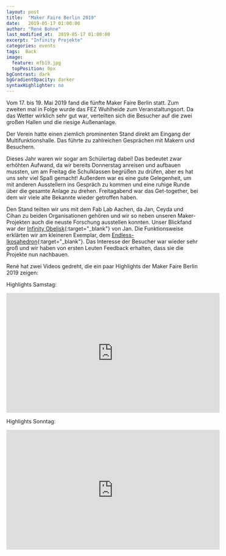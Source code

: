 ```yaml
---
layout: post
title:  "Maker Faire Berlin 2019"
date:   2019-05-17 01:00:00
author: "René Bohne"
last_modified_at:  2019-05-17 01:00:00
excerpt: "Infinity Projekte"
categories: events
tags:  Back
image:
  feature: mfb19.jpg
  topPosition: 0px
bgContrast: dark
bgGradientOpacity: darker
syntaxHighlighter: no
---
```

Vom 17. bis 19. Mai 2019 fand die fünfte Maker Faire Berlin statt. Zum zweiten mal in Folge wurde das FEZ Wuhlheide zum Veranstaltungsort. Da das Wetter wirklich sehr gut war, verteilten sich die Besucher auf die zwei großen Hallen und die riesige Außenanlage.

Der Verein hatte einen ziemlich prominenten Stand direkt am Eingang der Multifunktionshalle. Das führte zu zahlreichen Gesprächen mit Makern und Besuchern.

Dieses Jahr waren wir sogar am Schülertag dabei! Das bedeutet zwar erhöhten Aufwand, da wir bereits Donnerstag anreisen und aufbauen mussten, um am Freitag die Schulklassen begrüßen zu drüfen, aber es hat uns sehr viel Spaß gemacht! Außerdem war es eine gute Gelegenheit, um mit anderen Ausstellern ins Gespräch zu kommen und eine ruhige Runde über die gesamte Anlage zu drehen. Freitagabend war das Get-together, bei dem wir viele alte Bekannte wieder getroffen haben.

<div class="img img--fullContainer img--14xLeading" style="background-image: url({{ site.baseurl_posts_img }}mfb19a.jpg);"></div>

Den Stand teilten wir uns mit dem Fab Lab Aachen, da Jan, Ceyda und Cihan zu beiden Organisationen gehören und wir so neben unseren Maker-Projekten auch die neuste Forschung ausstellen konnten. Unser Blickfand war der [Infinity Obelisk](https://www.instructables.com/id/Infinity-Obelsik/){:target="_blank"} von Jan. Die Funktionsweise erklärten wir am kleineren Exemplar, dem [Endless-Ikosahedron](https://www.instructables.com/id/Endless-Ikosahedron/){:target="_blank"}. Das Interesse der Besucher war wieder sehr groß und wir haben von ersten Leuten Feedback erhalten, dass sie die Projekte nun nachbauen.

René hat zwei Videos gedreht, die ein paar Highlights der Maker Faire Berlin 2019 zeigen:

Highlights Samstag:
<div class="videoWrapper">
<iframe width="560" height="315" src="https://www.youtube.com/embed/aFUuWycGNbY?rel=0" frameborder="0" allowfullscreen></iframe>
</div>

Highlights Sonntag:
<div class="videoWrapper">
<iframe width="560" height="315" src="https://www.youtube.com/embed/DYGBHseS6Sc?rel=0" frameborder="0" allowfullscreen></iframe>
</div>
